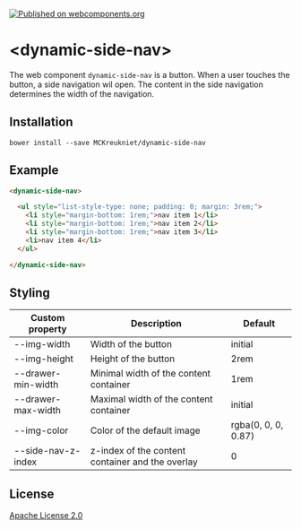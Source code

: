 [![Published on webcomponents.org](https://img.shields.io/badge/webcomponents.org-published-blue.svg)](https://www.webcomponents.org/element/MCKreukniet/dynamic-side-nav)

# \<dynamic-side-nav\>

The web component `dynamic-side-nav` is a button. When a user touches the button, a side navigation wil open. The content in the side navigation determines the width of the navigation.

## Installation

```
bower install --save MCKreukniet/dynamic-side-nav
```

## Example

<!--
```
<custom-element-demo>
  <template>
    <link rel="import" href="dynamic-side-nav.html">
    <style>
      dynamic-side-nav {
        height: 21rem;
      }
    </style>
    <next-code-block></next-code-block>
  </template>
</custom-element-demo>
```
-->
```html
<dynamic-side-nav>

  <ul style="list-style-type: none; padding: 0; margin: 3rem;">
    <li style="margin-bottom: 1rem;">nav item 1</li>
    <li style="margin-bottom: 1rem;">nav item 2</li>
    <li style="margin-bottom: 1rem;">nav item 3</li>
    <li>nav item 4</li>
  </ul>

</dynamic-side-nav>
```

## Styling

| Custom property    | Description | Default |
| ---------------    | ----------- | ------- |
| --img-width        | Width of the button | initial |
| --img-height       | Height of the button | 2rem |
| --drawer-min-width | Minimal width of the content container | 1rem |
| --drawer-max-width | Maximal width of the content container | initial |
| --img-color        | Color of the default image | rgba(0, 0, 0, 0.87) |
| --side-nav-z-index | z-index of the content container and the overlay | 0 |

## License

[Apache License 2.0](https://github.com/MCKreukniet/dynamic-side-nav/blob/master/LICENSE.md)
